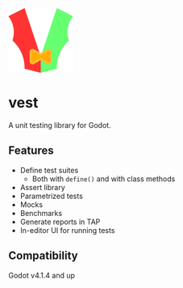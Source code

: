 ![vest logo](./icon.png)

# vest

A unit testing library for Godot.

## Features

* Define test suites
  * Both with `define()` and with class methods
* Assert library
* Parametrized tests
* Mocks
* Benchmarks
* Generate reports in TAP
* In-editor UI for running tests

## Compatibility

Godot v4.1.4 and up
